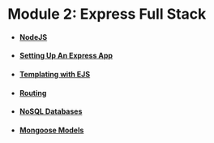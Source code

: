 # Module 2: Express Full Stack

* #### [NodeJS](node.md)
* #### [Setting Up An Express App](setting-up-an-express-app.md)
* #### [Templating with EJS](ejs.md)
* #### [Routing](routing.md)
* #### [NoSQL Databases](no-sql.md)
* #### [Mongoose Models](mongoose-models.md)

